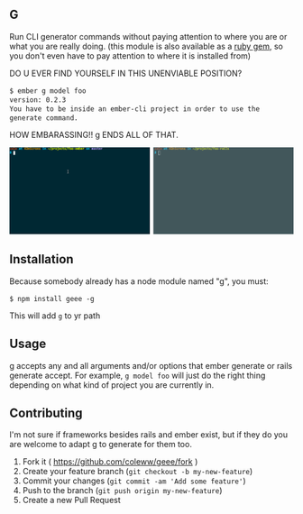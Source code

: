 G
------------------------------

Run CLI generator commands without paying attention to where you are or what you are really doing. (this module is also available as a [ruby gem](https://github.com/coleww/g), so you don't even have to pay attention to where it is installed from)

DO U EVER FIND YOURSELF IN THIS UNENVIABLE POSITION?

```
$ ember g model foo
version: 0.2.3
You have to be inside an ember-cli project in order to use the generate command.
```

HOW EMBARASSING!! g ENDS ALL OF THAT.

![demo](./g-demo.gif)

## Installation

Because somebody already has a node module named "g", you must:

    $ npm install geee -g

This will add `g` to yr path

## Usage

g accepts any and all arguments and/or options that ember generate or rails generate accept. For example, `g model foo` will just do the right thing depending on what kind of project you are currently in.

## Contributing

I'm not sure if frameworks besides rails and ember exist, but if they do you are welcome to adapt g to generate for them too.

1. Fork it ( https://github.com/coleww/geee/fork )
2. Create your feature branch (`git checkout -b my-new-feature`)
3. Commit your changes (`git commit -am 'Add some feature'`)
4. Push to the branch (`git push origin my-new-feature`)
5. Create a new Pull Request